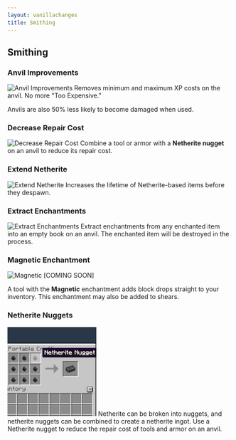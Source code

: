 ```yaml
---
layout: vanillachanges
title: Smithing
---
```


## Smithing

### Anvil Improvements
![Anvil Improvements](https://raw.githubusercontent.com/svenhjol/Charm-Assets/master/web/charm-features/nope.png)
Removes minimum and maximum XP costs on the anvil.  No more "Too Expensive."

Anvils are also 50% less likely to become damaged when used.

### Decrease Repair Cost
![Decrease Repair Cost](https://raw.githubusercontent.com/svenhjol/Charm-Assets/master/web/charm-features/nope.png)
Combine a tool or armor with a **Netherite nugget** on an anvil to reduce its repair cost.

### Extend Netherite
![Extend Netherite](https://raw.githubusercontent.com/svenhjol/Charm-Assets/master/web/charm-features/nope.png)
Increases the lifetime of Netherite-based items before they despawn.

### Extract Enchantments
![Extract Enchantments](https://raw.githubusercontent.com/svenhjol/Charm-Assets/master/web/charm-features/nope.png)
Extract enchantments from any enchanted item into an empty book on an anvil.
The enchanted item will be destroyed in the process.

### Magnetic Enchantment
![Magnetic](https://raw.githubusercontent.com/svenhjol/Charm-Assets/master/web/charm-features/nope.png)
[COMING SOON]

A tool with the **Magnetic** enchantment adds block drops straight to your inventory.  This enchantment may also be added to shears.

### Netherite Nuggets
![Netherite Nuggets](https://github.com/svenhjol/Charm-Assets/blob/master/web/charm-features/netherite-nugget.png?raw=true)
Netherite can be broken into nuggets, and netherite nuggets can be combined to create a netherite ingot.
Use a Netherite nugget to reduce the repair cost of tools and armor on an anvil.

